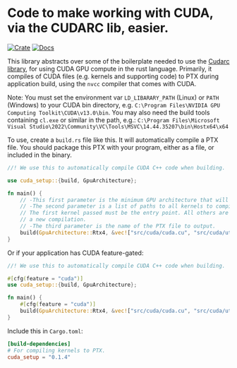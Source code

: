 # Code to make working with CUDA, via the CUDARC lib, easier.

[![Crate](https://img.shields.io/crates/v/cuda_setup.svg)](https://crates.io/crates/lin_alg)
[![Docs](https://docs.rs/cuda_setup/badge.svg)](https://docs.rs/cuda_setup)


This library abstracts over some of the boilerplate needed to use the [Cudarc library](https://github.com/coreylowman/cudarc), for using 
CUDA GPU compute in the rust language. Primarily, it compiles of CUDA files (e.g. kernels and supporting code)
to PTX during application build, using the `nvcc` compiler that comes with CUDA.

Note: You must set the environment var `LD_LIBARARY_PATH` (Linux) or `PATH` (Windows) to your CUDA bin
directory, e.g. `C:\Program Files\NVIDIA GPU Computing Toolkit\CUDA\v13.0\bin`. You may also need the build tools
containing `cl.exe` or similar in the path, e.g.: `C:\Program Files\Microsoft Visual Studio\2022\Community\VC\Tools\MSVC\14.44.35207\bin\Hostx64\x64`

To use, create a `build.rs` file like this. It will automatically compile a PTX file. You should 
package this PTX with your program, either as a file, or included in the binary.

```rust
//! We use this to automatically compile CUDA C++ code when building.

use cuda_setup::{build, GpuArchitecture};

fn main() {
    // -This first parameter is the minimum GPU architecture that will be compatible.
    // -The second parameter is a list of paths to all kernels to compile.
    // The first kernel passed must be the entry point. All others are just to watch for changes to trigger
    // a new compilation.
    // -The third parameter is the name of the PTX file to output.
    build(GpuArchitecture::Rtx4, &vec!["src/cuda/cuda.cu", "src/cuda/util.cu"], "my_program");
}
```

Or if your application has CUDA feature-gated:
```rust
//! We use this to automatically compile CUDA C++ code when building.

#[cfg(feature = "cuda")]
use cuda_setup::{build, GpuArchitecture};

fn main() {
    #[cfg(feature = "cuda")]
    build(GpuArchitecture::Rtx4, &vec!["src/cuda/cuda.cu", "src/cuda/util.cu"]);
}
```


Include this in `Cargo.toml`:
```toml
[build-dependencies]
# For compiling kernels to PTX.
cuda_setup = "0.1.4"
```